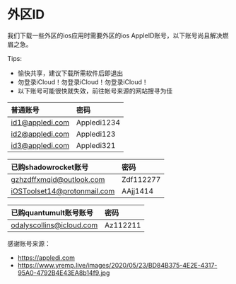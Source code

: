 # 外区ID
我们下载一些外区的ios应用时需要外区的ios AppleID账号，以下账号尚且解决燃眉之急。  


Tips:

- 愉快共享，建议下载所需软件后即退出
- 勿登录iCloud！勿登录iCloud！勿登录iCloud！
- 以下账号可能很快就失效，前往帐号来源的网站搜寻为佳

普通账号|密码
:--|:--
id1@appledi.com|Appledi1234
id2@appledi.com|Appledi123
id3@appledi.com|Appledi321


已购shadowrocket账号|密码
:--|:--
gzhzdffxmqid@outlook.com | Zdf112277
iOSToolset14@protonmail.com | AAjj1414


已购quantumult账号账号|密码
:--|:--
odalyscollins@icloud.com|Az112211




感谢账号来源：
- https://appledi.com
- https://www.yremp.live/images/2020/05/23/BD84B375-4E2E-4317-95A0-4792B4E43EA8b14f9.jpg
